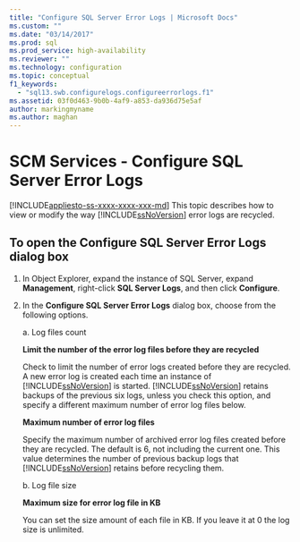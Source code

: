 ```yaml
---
title: "Configure SQL Server Error Logs | Microsoft Docs"
ms.custom: ""
ms.date: "03/14/2017"
ms.prod: sql
ms.prod_service: high-availability
ms.reviewer: ""
ms.technology: configuration
ms.topic: conceptual
f1_keywords: 
  - "sql13.swb.configurelogs.configureerrorlogs.f1"
ms.assetid: 03f0d463-9b0b-4af9-a853-da936d75e5af
author: markingmyname
ms.author: maghan
---
```

# SCM Services - Configure SQL Server Error Logs

[!INCLUDE[appliesto-ss-xxxx-xxxx-xxx-md](../../includes/appliesto-ss-xxxx-xxxx-xxx-md.md)]
  This topic describes how to view or modify the way [!INCLUDE[ssNoVersion](../../includes/ssnoversion-md.md)] error logs are recycled.  

## To open the Configure SQL Server Error Logs dialog box  

1. In Object Explorer, expand the instance of SQL Server, expand **Management**, right-click **SQL Server Logs**, and then click **Configure**.

2. In the **Configure SQL Server Error Logs** dialog box, choose from the following options.

    a. Log files count

      **Limit the number of the error log files before they are recycled**

      Check to limit the number of error logs created before they are recycled. A new error log is created each time an instance of [!INCLUDE[ssNoVersion](../../includes/ssnoversion-md.md)] is started. [!INCLUDE[ssNoVersion](../../includes/ssnoversion-md.md)] retains backups of the previous six logs, unless you check this option, and specify a different maximum number of error log files below.  
  
      **Maximum number of error log files**

      Specify the maximum number of archived error log files created before they are recycled. The default is 6, not including the current one. This value determines the number of previous backup logs that [!INCLUDE[ssNoVersion](../../includes/ssnoversion-md.md)] retains before recycling them.

    b. Log file size

      **Maximum size for error log file in KB**

      You can set the size amount of each file in KB. If you leave it at 0 the log size is unlimited.
